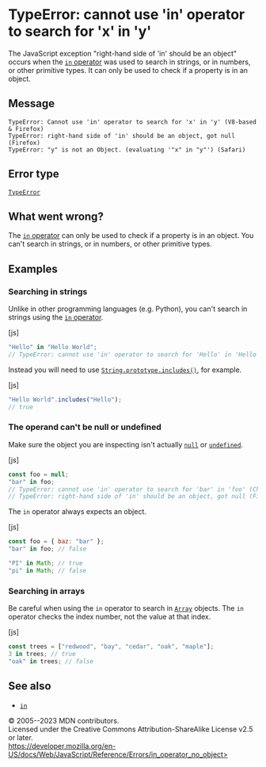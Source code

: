 TypeError: cannot use \'in\' operator to search for \'x\' in \'y\'
==================================================================

 
The JavaScript exception \"right-hand side of \'in\' should be an
object\" occurs when the [`in` operator](../operators/in) was used to
search in strings, or in numbers, or other primitive types. It can only
be used to check if a property is in an object.


 
Message
-------

 
```text
TypeError: Cannot use 'in' operator to search for 'x' in 'y' (V8-based & Firefox)
TypeError: right-hand side of 'in' should be an object, got null (Firefox)
TypeError: "y" is not an Object. (evaluating '"x" in "y"') (Safari)
```



 
Error type 
----------

 
[`TypeError`](../global_objects/typeerror)



 
What went wrong? 
----------------

 
The [`in` operator](../operators/in) can only be used to check if a
property is in an object. You can\'t search in strings, or in numbers,
or other primitive types.



 
Examples
--------


 
### Searching in strings 

 
Unlike in other programming languages (e.g. Python), you can\'t search
in strings using the [`in` operator](../operators/in).

 
 
[js]


```js
"Hello" in "Hello World";
// TypeError: cannot use 'in' operator to search for 'Hello' in 'Hello World'
```


Instead you will need to use
[`String.prototype.includes()`](../global_objects/string/includes), for
example.

 
 
[js]


```js
"Hello World".includes("Hello");
// true
```




 
### The operand can\'t be null or undefined 

 
Make sure the object you are inspecting isn\'t actually
[`null`](../operators/null) or
[`undefined`](../global_objects/undefined).

 
 
[js]


```js
const foo = null;
"bar" in foo;
// TypeError: cannot use 'in' operator to search for 'bar' in 'foo' (Chrome)
// TypeError: right-hand side of 'in' should be an object, got null (Firefox)
```


The `in` operator always expects an object.

 
 
[js]


```js
const foo = { baz: "bar" };
"bar" in foo; // false

"PI" in Math; // true
"pi" in Math; // false
```




 
### Searching in arrays 

 
Be careful when using the `in` operator to search in
[`Array`](../global_objects/array) objects. The `in` operator checks the
index number, not the value at that index.

 
 
[js]


```js
const trees = ["redwood", "bay", "cedar", "oak", "maple"];
3 in trees; // true
"oak" in trees; // false
```




 
See also 
--------

 
-   [`in`](../operators/in)



 
© 2005--2023 MDN contributors.\
Licensed under the Creative Commons Attribution-ShareAlike License v2.5
or later.\
https://developer.mozilla.org/en-US/docs/Web/JavaScript/Reference/Errors/in_operator_no_object>

